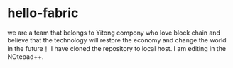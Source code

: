 # hello-fabric
we are a team that belongs to Yitong compony who love block chain and believe that the technology will restore the economy and change the world in the future！
I have cloned the repository to local host.
I am editing in the NOtepad++.